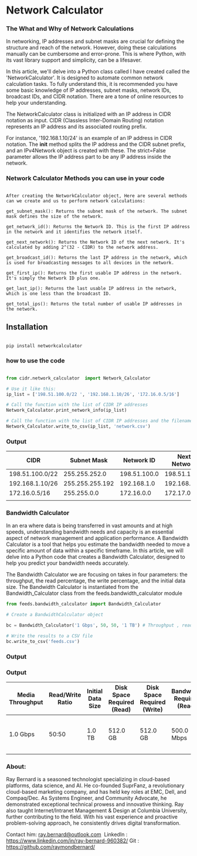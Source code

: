 # Network Calculator

### The What and Why of Network Calculations

In networking, IP addresses and subnet masks are crucial for defining the structure and reach of the network. However, doing these calculations manually can be cumbersome and error-prone. This is where Python, with its vast library support and simplicity, can be a lifesaver.

In this article, we'll delve into a Python class called I have created called the 'NetworkCalculator'. It is designed to automate common network calculation tasks. To fully understand this, it is recommended you have some basic knowledge of IP addresses, subnet masks, network IDs, broadcast IDs, and CIDR notation. There are a tone of online resources to help your understanding. 

The NetworkCalculator class is initialized with an IP address in CIDR notation as input. CIDR (Classless Inter-Domain Routing) notation represents an IP address and its associated routing prefix. 

For instance, '192.168.1.10/24' is an example of an IP address in CIDR notation.
The __init__ method splits the IP address and the CIDR subnet prefix, and an IPv4Network object is created with these. The strict=False parameter allows the IP address part to be any IP address inside the network.

### Network Calculator Methods you can use in your code 
```

After creating the NetworkCalculator object, Here are several methods can we create and us to perform network calculations:

get_subnet_mask(): Returns the subnet mask of the network. The subnet mask defines the size of the network.

get_network_id(): Returns the Network ID. This is the first IP address in the network and it identifies the network itself.

get_next_network(): Returns the Network ID of the next network. It's calculated by adding 2^(32 - CIDR) to the network address.

get_broadcast_id(): Returns the last IP address in the network, which is used for broadcasting messages to all devices in the network.

get_first_ip(): Returns the first usable IP address in the network. It's simply the Network ID plus one.

get_last_ip(): Returns the last usable IP address in the network, which is one less than the broadcast ID.

get_total_ips(): Returns the total number of usable IP addresses in the network.
```

## Installation
```python

pip install networkcalculator

```


### how to use the code 
```python 

from cidr.network_calculator  import Network_Calculator

# Use it like this:
ip_list = ['198.51.100.0/22 ', '192.168.1.10/26', '172.16.0.5/16']

# Call the function with the list of CIDR IP addresses
Network_Calculator.print_network_info(ip_list)

# Call the function with the list of CIDR IP addresses and the filename of your output file
Network_Calculator.write_to_csv(ip_list, 'network.csv')

```

### Output 

| CIDR            | Subnet Mask     | Network ID   | Next Network | Broadcast ID   | First IP     | Last IP        | Total IPs |
| --------------- | --------------- | ------------ | ------------ | -------------- | ------------ | -------------- | --------- |
| 198.51.100.0/22 | 255.255.252.0   | 198.51.100.0 | 198.51.104.0 | 198.51.103.255 | 198.51.100.1 | 198.51.103.254 | 1022      |
| 192.168.1.10/26 | 255.255.255.192 | 192.168.1.0  | 192.168.1.64 | 192.168.1.63   | 192.168.1.1  | 192.168.1.62   | 62        |
| 172.16.0.5/16   | 255.255.0.0     | 172.16.0.0   | 172.17.0.0   | 172.16.255.255 | 172.16.0.1   | 172.16.255.254 | 65534     |
|                 |                 |              |              |                |              |                |           |

### Bandwidth Calculator  
In an era where data is being transferred in vast amounts and at high speeds, understanding bandwidth needs and capacity is an essential aspect of network management and application performance. A Bandwidth Calculator is a tool that helps you estimate the bandwidth needed to move a specific amount of data within a specific timeframe. In this article, we will delve into a Python code that creates a Bandwidth Calculator, designed to help you predict your bandwidth needs accurately.

The Bandwidth Calculator we are focusing on takes in four parameters: the throughput, the read percentage, the write percentage, and the initial data size. The Bandwidth Calculator is instantiated from the Bandwidth_Calculator class from the feeds.bandwidth_calculator module

```python
from feeds.bandwidth_calculator import Bandwidth_Calculator

# Create a BandwidthCalculator object

bc = Bandwidth_Calculator('1 Gbps', 50, 50, '1 TB') # Throughput , reads %, writes /%, Initial data size 

# Write the results to a CSV file
bc.write_to_csv('feeds.csv')

```


### Output 

### Output

| Media Throughput | Read/Write Ratio | Initial Data Size | Disk Space Required (Read) | Disk Space Required (Write) | Bandwidth Required (Read) | Bandwidth Required (Write) | Transfer Time                 |
| ---------------- | ---------------- | ----------------- | -------------------------- | --------------------------- | ------------------------- | -------------------------- | ----------------------------- |
| 1.0 Gbps         | 50:50            | 1.0 TB            | 512.0 GB                   | 512.0 GB                    | 500.0 Mbps                | 500.0 Mbps                 | 4 hours, 39 minutes, 37.22 seconds |




### About: 
Ray Bernard is a seasoned technologist specializing in cloud-based platforms, data science, and AI. He co-founded SuprFanz, a revolutionary cloud-based marketing company, and has held key roles at EMC, Dell, and Compaq/Dec. As  Systems Engineer, and Community Advocate, he demonstrated exceptional technical prowess and innovative thinking. Ray also taught Internet/Intranet Management & Design at Columbia University, further contributing to the field. With his vast experience and proactive problem-solving approach, he consistently drives digital transformation. 

Contact him: ray.bernard@outlook.com 
LinkedIn : https://www.linkedin.com/in/ray-bernard-960382/
Git : https://github.com/raymondbernard/